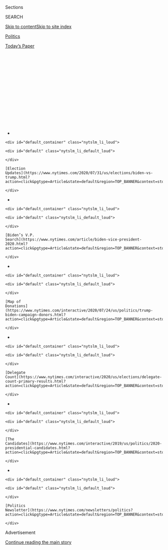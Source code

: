 <div id="app">

<div>

<div>

<div>

<div class="NYTAppHideMasthead css-1q2w90k e1suatyy0">

<div class="section css-ui9rw0 e1suatyy2">

<div class="css-eph4ug er09x8g0">

<div class="css-6n7j50">

</div>

<span class="css-1dv1kvn">Sections</span>

<div class="css-10488qs">

<span class="css-1dv1kvn">SEARCH</span>

</div>

[Skip to content](#site-content)[Skip to site
index](#site-index)

</div>

<div id="masthead-section-label" class="css-1wr3we4 eaxe0e00">

[Politics](https://www.nytimes.com/section/politics)

</div>

<div class="css-10698na e1huz5gh0">

</div>

</div>

<div id="masthead-bar-one" class="section hasLinks css-15hmgas e1csuq9d3">

<div class="css-uqyvli e1csuq9d0">

</div>

<div class="css-1uqjmks e1csuq9d1">

</div>

<div class="css-9e9ivx">

[](https://myaccount.nytimes.com/auth/login?response_type=cookie&client_id=vi)

</div>

<div class="css-1bvtpon e1csuq9d2">

[Today’s
Paper](https://www.nytimes.com/section/todayspaper)

</div>

</div>

</div>

</div>

<div data-aria-hidden="false">

<div id="site-content" data-role="main">

<div>

<div class="css-1aor85t" style="opacity:0.000000001;z-index:-1;visibility:hidden">

<div class="css-1hqnpie">

<div class="css-epjblv">

<span class="css-17xtcya">[Politics](/section/politics)</span><span class="css-x15j1o">|</span><span class="css-fwqvlz">Pete
Buttigieg Drops Out of Democratic Presidential
Race</span>

</div>

<div class="css-k008qs">

<div class="css-1iwv8en">

<span class="css-18z7m18"></span>

<div>

</div>

</div>

<span class="css-1n6z4y">https://nyti.ms/3auvN51</span>

<div class="css-1705lsu">

<div class="css-4xjgmj">

<div class="css-4skfbu" data-role="toolbar" data-aria-label="Social Media Share buttons, Save button, and Comments Panel with current comment count" data-testid="share-tools">

  - 
  - 
  - 
  - 
    
    <div class="css-6n7j50">
    
    </div>

  - 
  - 

</div>

</div>

</div>

</div>

</div>

</div>

<div id="NYT_TOP_BANNER_REGION" class="css-13pd83m">

<div>

<div id="styln-elections-notifications-menu" class="section interactive-content interactive-size-medium css-1edisqu">

<div class="css-17ih8de interactive-body">

<div class="nytslm_innerContainer" data-aria-live="polite">

<div class="nytslm_title">

</div>

  - 
    
    <div id="default_container" class="nytslm_li_loud">
    
    <div id="default" class="nytslm_li_default_loud">
    
    </div>
    
    [Election
    Updates](https://www.nytimes.com/2020/07/31/us/elections/biden-vs-trump.html?action=click&pgtype=Article&state=default&region=TOP_BANNER&context=storylines_menu)
    
    </div>

  - 
    
    <div id="default_container" class="nytslm_li_loud">
    
    <div id="default" class="nytslm_li_default_loud">
    
    </div>
    
    [Biden’s V.P.
    Search](https://www.nytimes.com/article/biden-vice-president-2020.html?action=click&pgtype=Article&state=default&region=TOP_BANNER&context=storylines_menu)
    
    </div>

  - 
    
    <div id="default_container" class="nytslm_li_loud">
    
    <div id="default" class="nytslm_li_default_loud">
    
    </div>
    
    [Map of
    Donations](https://www.nytimes.com/interactive/2020/07/24/us/politics/trump-biden-campaign-donors.html?action=click&pgtype=Article&state=default&region=TOP_BANNER&context=storylines_menu)
    
    </div>

  - 
    
    <div id="default_container" class="nytslm_li_loud">
    
    <div id="default" class="nytslm_li_default_loud">
    
    </div>
    
    [Delegate
    Count](https://www.nytimes.com/interactive/2020/us/elections/delegate-count-primary-results.html?action=click&pgtype=Article&state=default&region=TOP_BANNER&context=storylines_menu)
    
    </div>

  - 
    
    <div id="default_container" class="nytslm_li_loud">
    
    <div id="default" class="nytslm_li_default_loud">
    
    </div>
    
    [The
    Candidates](https://www.nytimes.com/interactive/2019/us/politics/2020-presidential-candidates.html?action=click&pgtype=Article&state=default&region=TOP_BANNER&context=storylines_menu)
    
    </div>

  - 
    
    <div id="default_container" class="nytslm_li_loud">
    
    <div id="default" class="nytslm_li_default_loud">
    
    </div>
    
    [Politics
    Newsletter](https://www.nytimes.com/newsletters/politics?action=click&pgtype=Article&state=default&region=TOP_BANNER&context=storylines_menu)
    
    </div>

</div>

</div>

</div>

</div>

</div>

<div id="top-wrapper" class="css-1sy8kpn">

<div id="top-slug" class="css-l9onyx">

Advertisement

</div>

[Continue reading the main
story](#after-top)

<div class="ad top-wrapper" style="text-align:center;height:100%;display:block;min-height:250px">

<div id="top" class="place-ad" data-position="top" data-size-key="top">

</div>

</div>

<div id="after-top">

</div>

</div>

<div>

<div id="sponsor-wrapper" class="css-1hyfx7x">

<div id="sponsor-slug" class="css-19vbshk">

Supported by

</div>

[Continue reading the main
story](#after-sponsor)

<div id="sponsor" class="ad sponsor-wrapper" style="text-align:center;height:100%;display:block">

</div>

<div id="after-sponsor">

</div>

</div>

<div class="css-186x18t">

</div>

<div class="css-1vkm6nb ehdk2mb0">

# Pete Buttigieg Drops Out of Democratic Presidential Race

</div>

The first openly gay major presidential candidate, Mr. Buttigieg rose to
the primary’s top tier, but was unable to build a broad coalition of
voters, and lost badly in South Carolina Saturday.

![<span class="css-16f3y1r e13ogyst0">Pete Buttigieg dropped out of the
Democratic presidential race on Sunday. As the first openly gay major
presidential candidate, Mr. Buttigieg rose to the primary’s top tier but
did poorly in South Carolina on
Saturday.</span><span class="css-cch8ym"><span class="css-1dv1kvn">Credit</span><span class="css-cnj6d5 e1z0qqy90" itemprop="copyrightHolder"><span class="css-1ly73wi e1tej78p0">Credit...</span><span>Pete
Marovich for The New York
Times</span></span></span>](https://static01.nyt.com/images/2020/02/26/us/politics/00buttigieg-out/00buttigieg-out-videoSixteenByNine3000.jpg)

<div class="css-18e8msd">

<div class="css-pdw9fk epjyd6m0">

<div class="css-1txwxcy ey68jwv0" data-aria-hidden="true">

[![Reid J.
Epstein](https://static01.nyt.com/images/2019/06/25/reader-center/author-reid-epstein/9e877853d8234217b58e5762253aa771-thumbLarge.png
"Reid J. Epstein")](https://www.nytimes.com/by/reid-j-epstein)[![Trip
Gabriel](https://static01.nyt.com/images/2019/12/13/reader-center/author-trip-gabriel/author-trip-gabriel-thumbLarge.png
"Trip Gabriel")](https://www.nytimes.com/by/trip-gabriel)

</div>

<div class="css-1baulvz">

By [<span class="css-1baulvz" itemprop="name">Reid J.
Epstein</span>](https://www.nytimes.com/by/reid-j-epstein) and
[<span class="css-1baulvz last-byline" itemprop="name">Trip
Gabriel</span>](https://www.nytimes.com/by/trip-gabriel)

</div>

</div>

  - 
    
    <div class="css-ld3wwf e16638kd2">
    
    March 1,
    2020
    
    </div>

  - 
    
    <div class="css-4xjgmj">
    
    <div class="css-d8bdto" data-role="toolbar" data-aria-label="Social Media Share buttons, Save button, and Comments Panel with current comment count" data-testid="share-tools">
    
      - 
      - 
      - 
      - 
        
        <div class="css-6n7j50">
        
        </div>
    
      - 
      - 
    
    </div>
    
    </div>

</div>

</div>

<div class="section meteredContent css-1r7ky0e" name="articleBody" itemprop="articleBody">

<div class="css-1fanzo5 StoryBodyCompanionColumn">

<div class="css-53u6y8">

SOUTH BEND, Ind. — [Pete
Buttigieg](https://www.nytimes.com/interactive/2020/us/elections/pete-buttigieg.html),
the former small-city Indiana mayor and first openly gay major
presidential candidate, said Sunday night he was dropping out of the
Democratic race, following a crushing loss in the South Carolina primary
where his poor performance with black Democrats signaled an inability to
build a broad coalition of voters.

The decision comes just 48 hours before the biggest voting day of the
primary, Super Tuesday, when 15 states and territories will allot about
one-third of the delegates over all. The results were widely expected to
show him far behind [Joseph R. Biden
Jr.](https://www.nytimes.com/interactive/2020/us/elections/joe-biden.html)
and Senator [Bernie
Sanders](https://www.nytimes.com/interactive/2020/us/elections/bernie-sanders.html).

Mr. Buttigieg canceled plans for a Sunday night rally in Dallas and a
Monday morning fund-raiser in Austin to return to South Bend. “Sometimes
the longest way around really is the shortest way home,’’ he told
supporters to loud cheers.

</div>

</div>

<div>

</div>

<div class="css-1fanzo5 StoryBodyCompanionColumn">

<div class="css-53u6y8">

“The truth is that the path has narrowed to a close, for our candidacy
if not for our cause,” he said, adding “Tonight I am making the
difficult decision to suspend my campaign for the presidency.”

</div>

</div>

<div class="css-1fanzo5 StoryBodyCompanionColumn">

<div class="css-53u6y8">

On a conference call with campaign donors on Sunday evening, Mr.
Buttigieg said he had reached the decision with regret but concluded it
was “the right thing to do, when we looked at the math,” according to
one person on the call. Without mentioning opponents by name, Mr.
Buttigieg said he was concerned about the impact he would have on the
race by staying in, saying Democrats needed to field “the right kind of
nominee” against Mr. Trump.

Mr. Buttigieg talked with Mr. Biden and former President Barack Obama on
Sunday night, according to a Democratic official familiar with the
conversations. Mr. Biden asked for Mr. Buttigieg’s support and the
former mayor indicated he would consider the request. Mr. Buttigieg
wants to sleep on the decision, he told aides, some of whom believe he
should move quickly to endorse Mr.
Biden.

<div id="NYT_MAIN_CONTENT_1_REGION" class="css-9tf9ac">

<div>

<div id="styln-nfldraft-updates-block" class="section interactive-content interactive-size-medium css-1ftcdic">

<div class="css-17ih8de interactive-body">

<div id="styln-briefing-block" data-asset-id="">

<div class="briefing-block-header-section">

# [Latest Updates: 2020 Election](https://www.nytimes.com/2020/07/31/us/elections/biden-vs-trump.html?action=click&pgtype=Article&state=default&region=MAIN_CONTENT_1&context=storylines_live_updates)

<div class="briefing-block-ts">

Updated 2020-08-01T01:26:45.732Z

</div>

</div>

  - [Kamala Harris, a top vice-presidential contender, confronts double
    standards.](https://www.nytimes.com/2020/07/31/us/elections/biden-vs-trump.html?action=click&pgtype=Article&state=default&region=MAIN_CONTENT_1&context=storylines_live_updates#link-29fdff45)
  - [Karen Bass and Susan Rice are rising on Biden’s vice-presidential
    shortlist.](https://www.nytimes.com/2020/07/31/us/elections/biden-vs-trump.html?action=click&pgtype=Article&state=default&region=MAIN_CONTENT_1&context=storylines_live_updates#link-13ec3d9c)
  - [Trump says Russian bounties to kill U.S. troops ‘never took
    place.’](https://www.nytimes.com/2020/07/31/us/elections/biden-vs-trump.html?action=click&pgtype=Article&state=default&region=MAIN_CONTENT_1&context=storylines_live_updates#link-49e9a016)

<div class="briefing-block-footer">

<div class="briefing-block-footer-meta">

[See more
updates](https://www.nytimes.com/2020/07/31/us/elections/biden-vs-trump.html?action=click&pgtype=Article&state=default&region=MAIN_CONTENT_1&context=storylines_live_updates)

</div>

</div>

</div>

</div>

</div>

</div>

</div>

Mr. Obama did not specifically encourage Mr. Buttigieg to endorse Mr.
Biden, said the official, who insisted on anonymity to discuss private
conversations. But Mr. Obama did note that Mr. Buttigieg has
considerable leverage at the moment and should think about how best to
use it. Should Mr. Buttigieg endorse Mr. Biden on Monday, it could
reshape the Democratic primary if many of his supporters shift to Mr.
Biden, creating a more formidable centrist challenge to Mr. Sanders’s
progressive movement.

In his remarks, Mr. Buttigieg directed criticism toward Mr. Sanders,
without naming him, that he has previously made on the debate stage and
on the campaign trail.

</div>

</div>

<div class="css-1fanzo5 StoryBodyCompanionColumn">

<div class="css-53u6y8">

“We need leadership to heal a divided nation, not drive us further
apart,” he said. “We need a broad based agenda to truly deliver for the
American people, not one that gets lost in ideology. We need an approach
strong enough not only to win the White House, but hold the House, win
the Senate and send Mitch McConnell into retirement.”

Mr. Sanders, in Los Angeles, made a brief statement congratulating Mr.
Buttigieg while also making a bid for those who backed him. “He is the
first openly gay candidate for president of the United States and he did
extraordinarily well,” Mr. Sanders said. “And tonight, I just want to
welcome all of his supporters into our movement and to urge them to
joining us in the fight for real change in this country.”

</div>

</div>

<div>

</div>

<div class="css-1fanzo5 StoryBodyCompanionColumn">

<div class="css-53u6y8">

Mr. Buttigieg’s departure was another step in the narrowing of a
Democratic field that once featured two dozen candidates, and now has
six. His move comes one day after Tom Steyer, the billionaire former
hedge fund executive, [dropped
out](https://www.nytimes.com/2020/02/29/us/politics/tom-steyer-drops-out.html)
after a disappointing finish in South Carolina.

Mr. Buttigieg, 38, skyrocketed from obscurity into the top tier of a
field of more than two dozen Democratic presidential candidates largely
on the strength of his robust fund-raising totals early last year. He
collected more than $24 million in the three-month period ending June
30, more than any other candidate in the field.

The campaign spent nearly all of its funds to deliver [its virtual tie
for first place in
Iowa](https://www.nytimes.com/interactive/2020/02/04/us/elections/results-iowa-caucus.html)
and a narrow second-place finish behind Mr. Sanders in New Hampshire.
But the rush of contributions the campaign expected after Iowa and New
Hampshire never materialized. The Iowa Democratic Party’s vote-counting
fiasco robbed Mr. Buttigieg of some of the expected momentum and media
attention after the state’s caucuses, and Senator [Amy
Klobuchar](https://www.nytimes.com/interactive/2020/us/elections/amy-klobuchar.html)
was the big story after her surprise third-place showing in New
Hampshire.

And Mr. Buttigieg never broadened his breadth of support in a party with
a large component of nonwhite voters, and one that has veered leftward
since 2018.

</div>

</div>

<div class="css-1fanzo5 StoryBodyCompanionColumn">

<div class="css-53u6y8">

He came in [a distant
third](https://www.nytimes.com/interactive/2020/02/22/us/elections/results-nevada-caucus.html)
in the Nevada caucuses, which drew strong numbers of Latino voters, and
then [fourth
place](https://www.nytimes.com/interactive/2020/02/29/us/elections/results-south-carolina-primary-election.html)
in South Carolina, where black voters made up a majority of the
Democratic electorate. He won just 3 percent of them, according to exit
polls.

</div>

</div>

<div class="css-1sngw6j">

[](https://www.nytimes.com/interactive/2019/us/politics/2020-presidential-candidates.html)

<div class="css-1eoytci">

![](https://static01.nyt.com/images/2019/01/20/us/2020-presidential-candidates-promo-1548014688187/2020-presidential-candidates-promo-1548014688187-articleLarge-v68.png)

</div>

<div class="css-1rha1bf">

## Who’s Running for President in 2020?

The field of Democratic presidential candidates has been historically
large, but all have dropped out except Joe Biden, the presumptive
Democratic nominee to challenge President Trump.

</div>

</div>

<div class="css-1fanzo5 StoryBodyCompanionColumn">

<div class="css-53u6y8">

After raising more than $76 million in 2019, an astonishing haul for a
mayor with no national profile, Mr. Buttigieg spent nearly all his war
chest in Iowa and New Hampshire. He faced campaigning coast-to-coast for
Super Tuesday with evaporating funds and little chance of clearing the
threshold of 15 percent of votes needed to amass delegates.

But Mr. Buttigieg’s main challenge was his inability to appeal to voters
of color, both African Americans and Latinos.

Many establishment Democratic officials have openly worried about the
party’s moderate candidates cannibalizing the center-left vote and
making it impossible to coalesce and challenge Mr. Sanders.

Mr. Buttigieg on Monday said in a town hall event on CNN that he and his
fellow moderates had not had any talks about one or more of them
dropping out. Asked the same question in a post-debate TV interview on
Tuesday, Mr. Buttigieg argued that it was he, as the candidate with the
second most delegates, whom other moderates should rally behind.

But except for a polling uptick after his strong Iowa finish, Mr.
Buttigieg’s support in an average of national polls plateaued around 10
percent. That imperiled him as the race moved to the 14 Super Tuesday
states, including California and Texas, where most delegates to the
National Convention go only to candidates who win 15 percent in
congressional districts and statewide.

</div>

</div>

<div>

</div>

<div class="css-1fanzo5 StoryBodyCompanionColumn">

<div class="css-53u6y8">

As Mr. Sanders, in his second presidential run, built a devoted
following of progressives with a call for political revolution, Mr.
Buttigieg tried to offer an alternative: an upbeat message of unity and
more ideological flexibility, aimed at attracting moderate Democrats,
independents and crossover Republicans. But the pitch, which some found
contained more platitudes than passion, was no match at a time of rising
anger on the left that the political establishment has failed to address
health care, income inequality and climate change.

In his quest to earn black support, Mr. Buttigieg spent more time
visiting South Carolina than any other candidate, spent more on TV ads
in the state than any candidates besides Mr. Steyer, and rolled out a
sweeping proposal, called the Douglass Plan, to redress the legacy of
racism. None of it made much of a dent with African-American voters who
had developed a deep trust in Mr. Biden over decades.

Another factor may have been the sometimes troubled history of Mr.
Buttigieg’s relationship with black residents of South Bend, including
his [demotion of a black police
chief](https://www.nytimes.com/2019/04/19/us/politics/buttigieg-black-police-chief-fired.html)
and the shooting last summer of a black resident by a white officer. Mr.
Buttigieg tried to counter poor impressions by campaigning with
African-American leaders from his hometown who vouched for him.

Reid J. Epstein reported from Selma, Ala., and Trip Gabriel reported
from Charlotte, N.C. Alexander Burns contributed reporting from New
York.

</div>

</div>

<div>

</div>

</div>

<div>

</div>

<div>

</div>

<div id="NYT_BELOW_MAIN_CONTENT_REGION">

<div>

<div id="STLYN_guide_v1_STYLN_guide_a" class="section css-l08pwh interactive-content interactive-size-medium">

<div class="css-17ih8de interactive-body">

<div class="g-story g-freebird g-max-limit" data-preview-slug="styln-scroll-guide">

</div>

<div id="g-electionguide-id" class="g-electionguide">

<div class="g-electionguide-container">

<div class="g-electionguide-wrapper">

<div class="g-electionguide-logo">

</div>

# Our 2020 Election Guide

Updated July 31, 2020

  - 
    
    -----
    
    ## The Latest
    
      - President Trump’s assault on the Postal Service is intersecting
        with his attacks on mail-in voting. [Voting rights groups say it
        is a recipe for
        disaster.](https://www.nytimes.com/2020/07/31/us/politics/trump-usps-mail-delays.html?action=click&pgtype=Article&state=default&region=BELOW_MAIN_CONTENT&context=storylines_guide)

  - 
    
    -----
    
    ## Biden’s V.P. Search
    
      - [Here are 13
        women](https://www.nytimes.com/article/biden-vice-president-2020.html?action=click&pgtype=Article&state=default&region=BELOW_MAIN_CONTENT&context=storylines_guide)
        who have been under consideration to be Joe Biden’s running
        mate, and why each might be chosen — and might not be.

  - 
    
    -----
    
    ## Keep Up With Our Coverage
    
      - Get an
        [email](https://www.nytimes.com/newsletters/politics?action=click&pgtype=Article&state=default&region=BELOW_MAIN_CONTENT&context=storylines_guide)
        recapping the day’s news
    
    <!-- end list -->
    
      - Download our mobile app on
        [iOS](https://apps.apple.com/us/app/nytimes/id284862083?ls=1&mat_click_id=5c79ae7455014fd1bd66b5610c05b8f2-20191112-16948&referrer=mat_click_id%3D5c79ae7455014fd1bd66b5610c05b8f2-20191112-16948%26link_click_id%3D722930677036718082)
        and
        [Android](http://a.localytics.com/android?id=com.nytimes.android&referrer=utm_source%3Dother_nyt_mobile_web%26utm_medium%3DWeb%2520page%26utm_term%3DGeneral%2520Mobile%2520Page%26utm_campaign%3DNYT%2520Mobile%2520General%2520Page)
        and turn on Breaking News and Politics alerts

</div>

</div>

</div>

</div>

</div>

</div>

</div>

<div>

</div>

<div>

<div id="bottom-wrapper" class="css-1ede5it">

<div id="bottom-slug" class="css-l9onyx">

Advertisement

</div>

[Continue reading the main
story](#after-bottom)

<div id="bottom" class="ad bottom-wrapper" style="text-align:center;height:100%;display:block;min-height:90px">

</div>

<div id="after-bottom">

</div>

</div>

</div>

</div>

</div>

## Site Index

<div>

</div>

## Site Information Navigation

  - [© <span>2020</span> <span>The New York Times
    Company</span>](https://help.nytimes.com/hc/en-us/articles/115014792127-Copyright-notice)

<!-- end list -->

  - [NYTCo](https://www.nytco.com/)
  - [Contact
    Us](https://help.nytimes.com/hc/en-us/articles/115015385887-Contact-Us)
  - [Work with us](https://www.nytco.com/careers/)
  - [Advertise](https://nytmediakit.com/)
  - [T Brand Studio](http://www.tbrandstudio.com/)
  - [Your Ad
    Choices](https://www.nytimes.com/privacy/cookie-policy#how-do-i-manage-trackers)
  - [Privacy](https://www.nytimes.com/privacy)
  - [Terms of
    Service](https://help.nytimes.com/hc/en-us/articles/115014893428-Terms-of-service)
  - [Terms of
    Sale](https://help.nytimes.com/hc/en-us/articles/115014893968-Terms-of-sale)
  - [Site
    Map](https://spiderbites.nytimes.com)
  - [Help](https://help.nytimes.com/hc/en-us)
  - [Subscriptions](https://www.nytimes.com/subscription?campaignId=37WXW)

</div>

</div>

</div>

</div>
